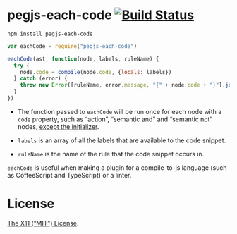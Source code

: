 pegjs-each-code [![Build Status](https://travis-ci.org/lydell/pegjs-each-code.png?branch=master)](https://travis-ci.org/lydell/pegjs-each-code)
===============

`npm install pegjs-each-code`

```js
var eachCode = require("pegjs-each-code")

eachCode(ast, function(node, labels, ruleName) {
  try {
    node.code = compile(node.code, {locals: labels})
  } catch (error) {
    throw new Error([ruleName, error.message, "{" + node.code + "}"].join("\n\n"))
  }
})
```

- The function passed to `eachCode` will be run once for each node with a
  `code` property, such as “action”, “semantic and” and “semantic not” nodes,
  [except the initializer](changelog.md#why-not-the-initializer).

- `labels` is an array of all the labels that are available to the code
  snippet.

- `ruleName` is the name of the rule that the code snippet occurs in.

`eachCode` is useful when making a plugin for a compile-to-js language (such as
CoffeeScript and TypeScript) or a linter.


License
=======

[The X11 (“MIT”) License](LICENSE).
